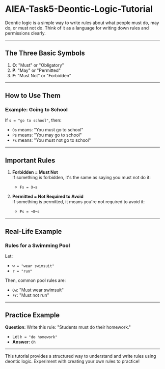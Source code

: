 # AIEA-Task5-Deontic-Logic-Tutorial  

Deontic logic is a simple way to write rules about what people must do, may do, or must not do. Think of it as a language for writing down rules and permissions clearly.  

---

## The Three Basic Symbols  

1. **O**: "Must" or "Obligatory"  
2. **P**: "May" or "Permitted"  
3. **F**: "Must Not" or "Forbidden"  

---

## How to Use Them  

### Example: Going to School  
If `s = "go to school"`, then:  
- `Os` means: "You must go to school"  
- `Ps` means: "You may go to school"  
- `Fs` means: "You must not go to school"  

---

## Important Rules  

1. **Forbidden = Must Not**  
   If something is forbidden, it's the same as saying you must not do it:  
   - `Fs = O¬s`  

2. **Permitted = Not Required to Avoid**  
   If something is permitted, it means you're not required to avoid it:  
   - `Ps = ¬O¬s`  

---

## Real-Life Example  

### Rules for a Swimming Pool  

Let:  
- `w = "wear swimsuit"`  
- `r = "run"`  

Then, common pool rules are:  
- `Ow`: "Must wear swimsuit"  
- `Fr`: "Must not run"  

---

## Practice Example  

**Question:** Write this rule: "Students must do their homework."  
- Let `h = "do homework"`  
- **Answer:** `Oh`  

---  

This tutorial provides a structured way to understand and write rules using deontic logic. Experiment with creating your own rules to practice!  
